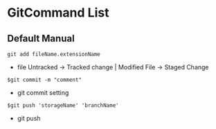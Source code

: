 # GitCommand List

## Default Manual

``` git add fileName.extensionName ```
- file Untracked -> Tracked change | Modified File -> Staged Change

``` $git commit -m "comment" ```
- git commit setting

``` $git push 'storageName' 'branchName' ```
- git push
